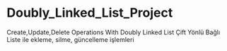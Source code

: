 # Doubly_Linked_List_Project
 Create,Update,Delete Operations With Doubly Linked List
 Çift Yönlü Bağlı Liste ile ekleme, silme, güncelleme işlemleri
